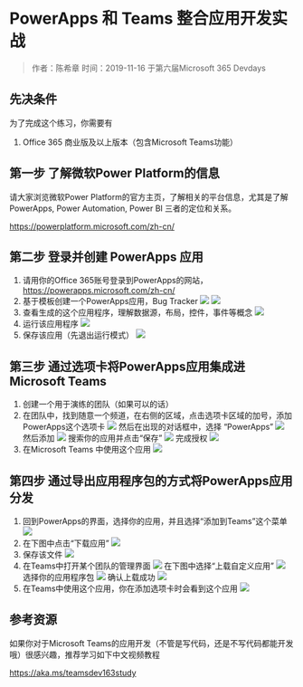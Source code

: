 # PowerApps 和 Teams 整合应用开发实战
> 作者：陈希章 时间：2019-11-16 于第六届Microsoft 365 Devdays

## 先决条件

为了完成这个练习，你需要有

1. Office 365 商业版及以上版本（包含Microsoft Teams功能）

## 第一步 了解微软Power Platform的信息

请大家浏览微软Power Platform的官方主页，了解相关的平台信息，尤其是了解PowerApps, Power Automation, Power BI 三者的定位和关系。

<https://powerplatform.microsoft.com/zh-cn/>

## 第二步 登录并创建 PowerApps 应用

1. 请用你的Office 365账号登录到PowerApps的网站，<https://powerapps.microsoft.com/zh-cn/>
1. 基于模板创建一个PowerApps应用，Bug Tracker
    ![](images/2019-11-16-08-48-08.png)
    ![](images/2019-11-16-08-49-29.png)
1. 查看生成的这个应用程序，理解数据源，布局，控件，事件等概念
    ![](images/2019-11-16-08-54-55.png)
1. 运行该应用程序
    ![](images/2019-11-16-08-56-03.png)
1. 保存该应用（先退出运行模式）
    ![](images/2019-11-16-09-01-25.png)

## 第三步 通过选项卡将PowerApps应用集成进Microsoft Teams

1. 创建一个用于演练的团队（如果可以的话）
1. 在团队中，找到随意一个频道，在右侧的区域，点击选项卡区域的加号，添加PowerApps这个选项卡
    ![](images/2019-11-16-08-58-21.png)
    然后在出现的对话框中，选择 “PowerApps”
    ![](images/2019-11-16-08-59-03.png)
    然后添加
    ![](images/2019-11-16-08-59-49.png)
    搜索你的应用并点击“保存”
    ![](images/2019-11-16-10-10-36.png)
    完成授权
    ![](images/2019-11-16-10-11-14.png)
1. 在Microsoft Teams 中使用这个应用
    ![](images/2019-11-16-10-11-47.png)


## 第四步 通过导出应用程序包的方式将PowerApps应用分发

1. 回到PowerApps的界面，选择你的应用，并且选择“添加到Teams”这个菜单
    ![](images/2019-11-16-10-13-31.png)
1. 在下图中点击“下载应用”
    ![](images/2019-11-16-10-14-04.png)
1. 保存该文件
    ![](images/2019-11-16-10-15-10.png)
1. 在Teams中打开某个团队的管理界面
    ![](images/2019-11-16-10-16-06.png)
    在下图中选择“上载自定义应用”
    ![](images/2019-11-16-10-16-45.png)
    选择你的应用程序包
    ![](images/2019-11-16-10-17-11.png)
    确认上载成功
    ![](images/2019-11-16-10-18-04.png)
1. 在Teams中使用这个应用，你在添加选项卡时会看到这个应用
    ![](images/2019-11-16-10-18-54.png)


## 参考资源

如果你对于Microsoft Teams的应用开发（不管是写代码，还是不写代码都能开发哦）很感兴趣，推荐学习如下中文视频教程

<https://aka.ms/teamsdev163study>